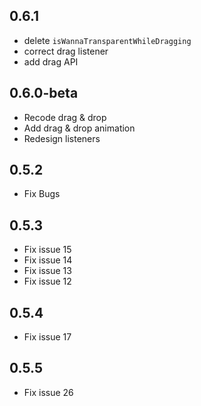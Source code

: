 ## 0.6.1

* delete `isWannaTransparentWhileDragging`
* correct drag listener
* add drag API

## 0.6.0-beta

* Recode drag & drop
* Add drag & drop animation
* Redesign listeners

## 0.5.2

* Fix Bugs


## 0.5.3

* Fix issue 15
* Fix issue 14
* Fix issue 13
* Fix issue 12


## 0.5.4

* Fix issue 17



## 0.5.5

* Fix issue 26